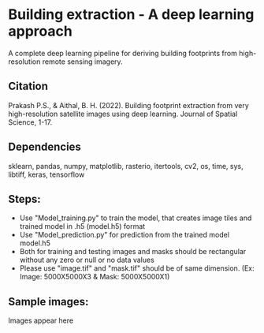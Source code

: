 # Building extraction - A deep learning approach
A complete deep learning pipeline for deriving building footprints from high-resolution remote sensing imagery.

## Citation

Prakash P.S., & Aithal, B. H. (2022). Building footprint extraction from very high-resolution satellite images using deep learning. Journal of Spatial Science, 1-17.


## Dependencies

  sklearn,
  pandas,
  numpy,
  matplotlib,
  rasterio,
  itertools,
  cv2,
  os,
  time,
  sys,
  libtiff,
  keras,
  tensorflow



## Steps:

- Use "Model_training.py" to train the model, that creates image tiles and trained model in .h5 (model.h5) format
- Use "Model_prediction.py" for prediction from the trained model model.h5 
- Both for training and testing images and masks should be rectangular without any zero or null or no data values
- Please use "image.tif" and "mask.tif" should be of same dimension. (Ex: Image: 5000X5000X3 & Mask: 5000X5000X1) 


## Sample images:

Images appear here
